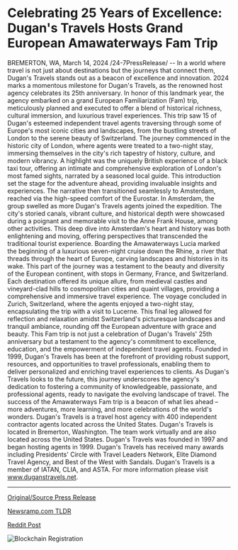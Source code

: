 # Celebrating 25 Years of Excellence: Dugan's Travels Hosts Grand European Amawaterways Fam Trip

BREMERTON, WA, March 14, 2024 /24-7PressRelease/ -- In a world where travel is not just about destinations but the journeys that connect them, Dugan's Travels stands out as a beacon of excellence and innovation. 2024 marks a momentous milestone for Dugan's Travels, as the renowned host agency celebrates its 25th anniversary. In honor of this landmark year, the agency embarked on a grand European Familiarization (Fam) trip, meticulously planned and executed to offer a blend of historical richness, cultural immersion, and luxurious travel experiences. This trip saw 15 of Dugan's esteemed independent travel agents traversing through some of Europe's most iconic cities and landscapes, from the bustling streets of London to the serene beauty of Switzerland.  The journey commenced in the historic city of London, where agents were treated to a two-night stay, immersing themselves in the city's rich tapestry of history, culture, and modern vibrancy. A highlight was the uniquely British experience of a black taxi tour, offering an intimate and comprehensive exploration of London's most famed sights, narrated by a seasoned local guide. This introduction set the stage for the adventure ahead, providing invaluable insights and experiences.  The narrative then transitioned seamlessly to Amsterdam, reached via the high-speed comfort of the Eurostar. In Amsterdam, the group swelled as more Dugan's Travels agents joined the expedition. The city's storied canals, vibrant culture, and historical depth were showcased during a poignant and memorable visit to the Anne Frank House, among other activities. This deep dive into Amsterdam's heart and history was both enlightening and moving, offering perspectives that transcended the traditional tourist experience.  Boarding the Amawaterways Lucia marked the beginning of a luxurious seven-night cruise down the Rhine, a river that threads through the heart of Europe, carving landscapes and histories in its wake. This part of the journey was a testament to the beauty and diversity of the European continent, with stops in Germany, France, and Switzerland. Each destination offered its unique allure, from medieval castles and vineyard-clad hills to cosmopolitan cities and quaint villages, providing a comprehensive and immersive travel experience.  The voyage concluded in Zurich, Switzerland, where the agents enjoyed a two-night stay, encapsulating the trip with a visit to Lucerne. This final leg allowed for reflection and relaxation amidst Switzerland's picturesque landscapes and tranquil ambiance, rounding off the European adventure with grace and beauty.  This Fam trip is not just a celebration of Dugan's Travels' 25th anniversary but a testament to the agency's commitment to excellence, education, and the empowerment of independent travel agents. Founded in 1999, Dugan's Travels has been at the forefront of providing robust support, resources, and opportunities to travel professionals, enabling them to deliver personalized and enriching travel experiences to clients.  As Dugan's Travels looks to the future, this journey underscores the agency's dedication to fostering a community of knowledgeable, passionate, and professional agents, ready to navigate the evolving landscape of travel. The success of the Amawaterways Fam trip is a beacon of what lies ahead – more adventures, more learning, and more celebrations of the world's wonders.  Dugan's Travels is a travel host agency with 400 independent contractor agents located across the United States. Dugan's Travels is located in Bremerton, Washington. The team work virtually and are also located across the United States.  Dugan's Travels was founded in 1997 and began hosting agents in 1999. Dugan's Travels has received many awards including Presidents' Circle with Travel Leaders Network, Elite Diamond Travel Agency, and Best of the West with Sandals. Dugan's Travels is a member of IATAN, CLIA, and ASTA. For more information please visit www.duganstravels.net. 

---

[Original/Source Press Release](https://www.24-7pressrelease.com/press-release/509225/celebrating-25-years-of-excellence-dugans-travels-hosts-grand-european-amawaterways-fam-trip)
                    

[Newsramp.com TLDR](None) 



[Reddit Post](https://www.reddit.com/r/TravelAndLeisureNews/comments/1befe0z/dugans_travels_celebrates_25th_anniversary_with/) 



![Blockchain Registration](https://cdn.newsramp.app/24-7PressRelease/qrcode/243/14/kiwiEhA5.webp)